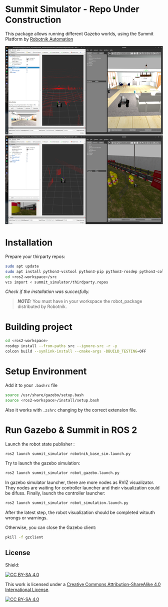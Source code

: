 # Summit Simulator - Repo Under Construction



This package allows running different Gazebo worlds, using the Summit Platform by [Robotnik Automation](https://github.com/RobotnikAutomation)

![Summit in Small House world](doc/image_1.png)
![Summit in Racetrack world](doc/image_2.png)



# Installation 

Prepare your thirparty repos:
```bash
sudo apt update
sudo apt install python3-vcstool python3-pip python3-rosdep python3-colcon-common-extensions -y
cd <ros2-workspace>/src
vcs import < summit_simulator/thirdparty.repos
```
*Check if the installation was succesfully.*

> **_NOTE:_**  You must have in your workspace the robot_package distributed by Robotnik.

# Building project

```bash
cd <ros2-workspace>
rosdep install --from-paths src --ignore-src -r -y
colcon build --symlink-install --cmake-args -DBUILD_TESTING=OFF
``` 
# Setup Environment

Add it to your `.bashrc` file
```bash
source /usr/share/gazebo/setup.bash
source <ros2-workspace>/install/setup.bash
``` 
Also it works with `.zshrc` changing by the correct extension file.

# Run Gazebo & Summit in ROS 2
Launch the robot state publisher :

```bash
ros2 launch summit_simulator robotnik_base_sim.launch.py
``` 
Try to launch the gazebo simulation:
```bash
ros2 launch summit_simulator robot_gazebo.launch.py
``` 
In gazebo simulator launcher, there are more nodes as RVIZ visualizator. They nodes are waiting for controller launcher and their visualization could be difuss.
Finally, launch the controller launcher:
```bash
ros2 launch summit_simulator robot_simulation.launch.py
``` 
After the latest step, the robot visualization should be completed witouth wrongs or warnings.

Otherwise, you can close the Gazebo client:
```bash
pkill -f gzclient
``` 

## License

Shield: 

[![CC BY-SA 4.0][cc-by-sa-shield]][cc-by-sa]

This work is licensed under a
[Creative Commons Attribution-ShareAlike 4.0 International License][cc-by-sa].

[![CC BY-SA 4.0][cc-by-sa-image]][cc-by-sa]

[cc-by-sa]: http://creativecommons.org/licenses/by-sa/4.0/
[cc-by-sa-image]: https://licensebuttons.net/l/by-sa/4.0/88x31.png
[cc-by-sa-shield]: https://img.shields.io/badge/License-CC%20BY--SA%204.0-lightgrey.svg
